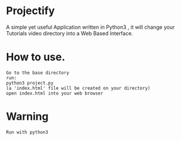 # Projectify
A simple yet useful Application written in Python3 , it will change your Tutorials video directory into a Web Based Interface.  

# How to use.
    Go to the base directory
    run:
    python3 project.py
    (a 'index.html' file will be created on your directory)
    open index.html into your web browser
    
# Warning
    Run with python3
    
